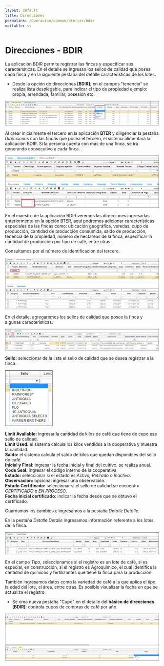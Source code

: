 ```yaml
---
layout: default
title: Direcciones
permalink: /Operacion/common/btercer/bdir
editable: si
---
```


# Direcciones - BDIR

La aplicación BDIR permite registrar las fincas y especificar sus caracteristicas. En el detalle se ingresan los sellos de calidad que posea cada finca y  en la siguiente pestaña del detalle caracteristicas de los lotes.  

* Desde la opción de direcciones **[BDIR]**; en el campos "tenencia" se realiza lista desplegable, para indicar el tipo de propiedad ejemplo: propia, arrendada, familiar, posesión etc.  

![](bdir11.png)

Al crear inicialmente el tercero en la aplicación **BTER** y diligenciar la pestaña _Direcciones_ con las fincas que posea el tercero, el sistema alimentará la aplicación BDIR. Si la persona cuenta con más de una finca, se irá generando consecutivo a cada finca.  

![](bdir.png)

En el maestro de la aplicación BDIR veremos las direcciones ingresadas anteriormente en la opción BTER, aquí podremos adicionar características especiales de las fincas como: ubicación geográfica, veredas, cupo de producción, cantidad de producción consumida, saldo de producción, tenencia de la propiedad, número de hectareas de la finca, especificar la cantidad de producción por tipo de café, entre otras.  

Consultamos por el número de identificación del tercero.  

![](bdir1.png)

En el detalle, agregaremos los sellos de calidad que posee la finca y algunas características.  

![](bdir2.png)

**Sello:** seleccionar de la lista el sello de calidad que se desea registrar a la finca.  

![](bdir3.png)

**Limit Available:** ingresar la cantidad de kilos de café que tiene de cupo ese sello de calidad.  
**Limit Used:** el sistema calcula los kilos vendidos a la cooperativa y muestra la cantidad.  
**Saldo:** el sistema calcula el saldo de kilos que quedan disponibles del sello de café.  
**Inicial y Final:** ingresar la fecha inicial y final del cultivo, se realiza anual.  
**Code Seal:** ingresar el código interno de la cooperativa.  
**Estado:** seleccionar si el estado es _Activo, Retirado_ o _Inactivo_.  
**Observación:** opcional ingresar una observación.  
**Estado Certificado:** seleccionar si el sello de calidad se encuentra _CERTIFICADO_ o _EN PROCESO_.  
**Fecha inicial certificado:** indicar la fecha desde que se obtuvo el certificado.  

Guardamos los cambios e ingresamos a la pestaña _Detalle Detalle_.  

En la pestaña _Detalle Detalle_ ingresamos información referente a los lotes de la finca.  

![](bdir4.png)

En el campo _Tipo_, seleccionamos si el registro es un lote de café, si es especial, en construcción, si el registro es Agroquímico, el cual identifica la cantidad de químicos y fertilizantes que tiene la finca para la producción.  

También ingresamos datos como la variedad de café a la que aplica el tipo, la edad del lote, el área, entre otras. Es posible visualizar la fecha en que se actualiza el registro.  

* Se crea nueva pestaña "Cupo" en el detalle del **básico de direcciones** **[BDIR]**; controla cupos de compras de café por año.  

![](bdir5.png)




